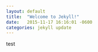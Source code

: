 ```yaml
---
layout: default
title:  "Welcome to Jekyll!"
date:   2015-11-17 16:16:01 -0600
categories: jekyll update
---
```

test
